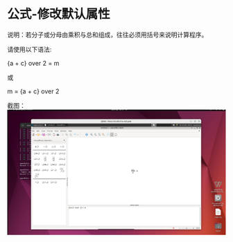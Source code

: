 # 公式-修改默认属性

说明：若分子或分母由乘积与总和组成，往往必须用括号来说明计算程序。

请使用以下语法:

{a + c} over 2 = m

或

m = {a + c} over 2

截图：![image](./image1/z8.png)
